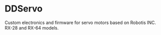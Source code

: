 DDServo
=======

Custom electronics and firmware for servo motors based on Robotis INC. RX-28 and RX-64 models.

